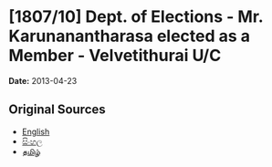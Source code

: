 # [1807/10] Dept. of Elections - Mr. Karunanantharasa elected as a Member - Velvetithurai U/C

**Date:** 2013-04-23

## Original Sources

- [English](https://documents.gov.lk/view/extra-gazettes/2013/4/1807-10_E.pdf)
- [සිංහල](https://documents.gov.lk/view/extra-gazettes/2013/4/1807-10_S.pdf)
- [தமிழ்](https://documents.gov.lk/view/extra-gazettes/2013/4/1807-10_T.pdf)
